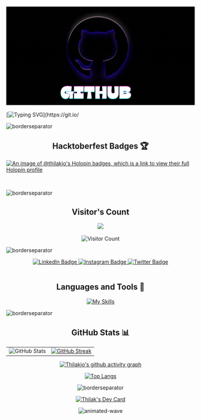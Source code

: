 

![GIF Description](https://raw.githubusercontent.com/thilakjo/thilakjo/refs/heads/main/Github.gif)



[![Typing SVG](https://readme-typing-svg.demolab.com?font=Fira+Code&size=30&pause=1000&color=00FF00&center=true&vCenter=true&width=900&lines=Hey+there!+I'm+Thilak+I+am+ok!;)](https://git.io/


![borderseparator](https://github.com/Ctoic/Ctoic/assets/90936436/ff2a1e28-a7ad-448e-a20e-cc3a62715e72)

<h2 align="center"> Hacktoberfest Badges 🏆</h2>
  
  [![An image of @thilakjo's Holopin badges, which is a link to view their full Holopin profile](https://holopin.me/thilakjo)](https://holopin.io/@thilakjo)
  
<br>

![borderseparator](https://github.com/Ctoic/Ctoic/assets/90936436/b0885c98-6e49-4365-93f1-fd2fcaed194c)

<div align="center">
  
<h2>Visitor's Count</h2>

![](https://komarev.com/ghpvc/?username=thilakjo&color=ff69b4)

![Visitor Count](https://profile-counter.glitch.me/{thilakjo}/count.svg) 

</div>

![borderseparator](https://github.com/Ctoic/Ctoic/assets/90936436/b0885c98-6e49-4365-93f1-fd2fcaed194c)

<div id="header" align="center">
<div id="badges">
  <a href="https://www.linkedin.com/in/thilakjo/">
    <img src="https://img.shields.io/badge/LinkedIn-blue?style=for-the-badge&logo=linkedin&logoColor=white" alt="LinkedIn Badge"/>
  </a>
  <a href="https://www.instagram.com/thilakjo">
    <img src="https://img.shields.io/badge/Instagram-pink?style=for-the-badge&logo=instagram&logoColor=white" alt="Instagram Badge"/>
  </a>
  <a href="https://twitter.com/thilakjo">
    <img src="https://img.shields.io/badge/Twitter-blue?style=for-the-badge&logo=twitter&logoColor=white" alt="Twitter Badge"/>
  </a>
</div>
</div>
<br>

 <div align="center"> 
  <h2>Languages and Tools 🧰</h2>
   
 [![My Skills](https://skillicons.dev/icons?i=py,java,js,html,css,react,bootstrap,figma,vscode,github,&theme=dark&perline=10)](https://skillicons.dev)

</div>

![borderseparator](https://github.com/Ctoic/Ctoic/assets/90936436/b0885c98-6e49-4365-93f1-fd2fcaed194c)

  <div align="center">

<h2 align="center">GitHub Stats 📊</h2>
<table>
  <tr>
    <td align="center">
      <img src="https://github-readme-stats.vercel.app/api?username=thilakjo&show_icons=true&theme=github_dark" alt="GitHub Stats" />
    </td>
    <td align="center">
      <a href="https://git.io/streak-stats">
        <img src="https://streak-stats.demolab.com/?user=thilakjo&theme=github_dark" alt="GitHub Streak" />
      </a>
    </td>
  </tr>
</table>

<div align="center">
  
[![Thilakjo's github activity graph](https://github-readme-activity-graph.vercel.app/graph?username=thilakjo&theme=github-dark)](https://github.com/thilakjo/github-readme-activity-graph)

</div>

<div align="center">

[![Top Langs](https://github-readme-stats.vercel.app/api/top-langs/?username=thilakjo&layout=donut-vertical&theme=github_dark)](https://github.com/thilakjo/github-readme-stats)

</div>

![borderseparator](https://github.com/Ctoic/Ctoic/assets/90936436/ff2a1e28-a7ad-448e-a20e-cc3a62715e72)

<div align="center">
<a href="https://app.daily.dev/thilakjo"><img src="https://api.daily.dev/devcards/v2/IksW1Yr2Dr3Z9v7uInnka.png?r=wdk&type=wide" width="652" alt="Thilak's Dev Card"/></a>
</div>

![animated-wave](https://github.com/Ctoic/Ctoic/assets/90936436/f12da875-8704-4e89-80f8-31c42713adec)
